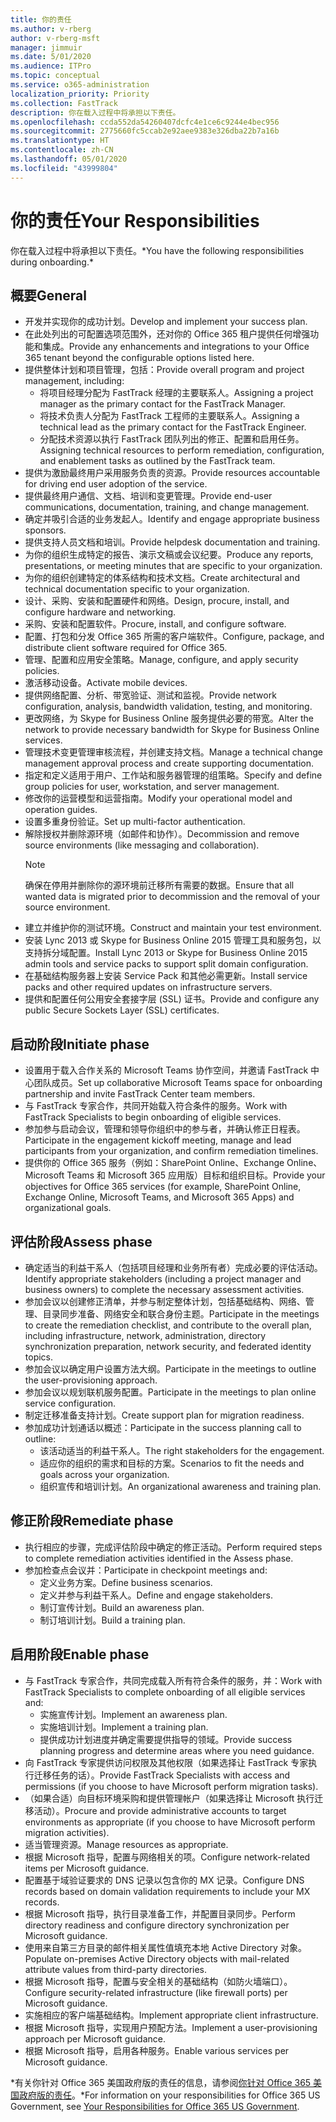 ```yaml
---
title: 你的责任
ms.author: v-rberg
author: v-rberg-msft
manager: jimmuir
ms.date: 5/01/2020
ms.audience: ITPro
ms.topic: conceptual
ms.service: o365-administration
localization_priority: Priority
ms.collection: FastTrack
description: 你在载入过程中将承担以下责任。
ms.openlocfilehash: ccda552da54260407dcfc4e1ce6c9244e4bec956
ms.sourcegitcommit: 2775660fc5ccab2e92aee9383e326dba22b7a16b
ms.translationtype: HT
ms.contentlocale: zh-CN
ms.lasthandoff: 05/01/2020
ms.locfileid: "43999804"
---
```

# <a name="your-responsibilities"></a><span data-ttu-id="9e6e9-103">你的责任</span><span class="sxs-lookup"><span data-stu-id="9e6e9-103">Your Responsibilities</span></span>

<span data-ttu-id="9e6e9-104">你在载入过程中将承担以下责任。\*</span><span class="sxs-lookup"><span data-stu-id="9e6e9-104">You have the following responsibilities during onboarding.\*</span></span>
  
## <a name="general"></a><span data-ttu-id="9e6e9-105">概要</span><span class="sxs-lookup"><span data-stu-id="9e6e9-105">General</span></span>

- <span data-ttu-id="9e6e9-106">开发并实现你的成功计划。</span><span class="sxs-lookup"><span data-stu-id="9e6e9-106">Develop and implement your success plan.</span></span>
- <span data-ttu-id="9e6e9-107">在此处列出的可配置选项范围外，还对你的 Office 365 租户提供任何增强功能和集成。</span><span class="sxs-lookup"><span data-stu-id="9e6e9-107">Provide any enhancements and integrations to your Office 365 tenant beyond the configurable options listed here.</span></span>  
- <span data-ttu-id="9e6e9-108">提供整体计划和项目管理，包括：</span><span class="sxs-lookup"><span data-stu-id="9e6e9-108">Provide overall program and project management, including:</span></span> 
  - <span data-ttu-id="9e6e9-109">将项目经理分配为 FastTrack 经理的主要联系人。</span><span class="sxs-lookup"><span data-stu-id="9e6e9-109">Assigning a project manager as the primary contact for the FastTrack Manager.</span></span>
  - <span data-ttu-id="9e6e9-110">将技术负责人分配为 FastTrack 工程师的主要联系人。</span><span class="sxs-lookup"><span data-stu-id="9e6e9-110">Assigning a technical lead as the primary contact for the FastTrack Engineer.</span></span>
  - <span data-ttu-id="9e6e9-111">分配技术资源以执行 FastTrack 团队列出的修正、配置和启用任务。</span><span class="sxs-lookup"><span data-stu-id="9e6e9-111">Assigning technical resources to perform remediation, configuration, and enablement tasks as outlined by the FastTrack team.</span></span> 
- <span data-ttu-id="9e6e9-112">提供为激励最终用户采用服务负责的资源。</span><span class="sxs-lookup"><span data-stu-id="9e6e9-112">Provide resources accountable for driving end user adoption of the service.</span></span> 
- <span data-ttu-id="9e6e9-113">提供最终用户通信、文档、培训和变更管理。</span><span class="sxs-lookup"><span data-stu-id="9e6e9-113">Provide end-user communications, documentation, training, and change management.</span></span>
- <span data-ttu-id="9e6e9-114">确定并吸引合适的业务发起人。</span><span class="sxs-lookup"><span data-stu-id="9e6e9-114">Identify and engage appropriate business sponsors.</span></span>  
- <span data-ttu-id="9e6e9-115">提供支持人员文档和培训。</span><span class="sxs-lookup"><span data-stu-id="9e6e9-115">Provide helpdesk documentation and training.</span></span>  
- <span data-ttu-id="9e6e9-116">为你的组织生成特定的报告、演示文稿或会议纪要。</span><span class="sxs-lookup"><span data-stu-id="9e6e9-116">Produce any reports, presentations, or meeting minutes that are specific to your organization.</span></span> 
- <span data-ttu-id="9e6e9-117">为你的组织创建特定的体系结构和技术文档。</span><span class="sxs-lookup"><span data-stu-id="9e6e9-117">Create architectural and technical documentation specific to your organization.</span></span>   
- <span data-ttu-id="9e6e9-118">设计、采购、安装和配置硬件和网络。</span><span class="sxs-lookup"><span data-stu-id="9e6e9-118">Design, procure, install, and configure hardware and networking.</span></span>   
- <span data-ttu-id="9e6e9-119">采购、安装和配置软件。</span><span class="sxs-lookup"><span data-stu-id="9e6e9-119">Procure, install, and configure software.</span></span>  
- <span data-ttu-id="9e6e9-120">配置、打包和分发 Office 365 所需的客户端软件。</span><span class="sxs-lookup"><span data-stu-id="9e6e9-120">Configure, package, and distribute client software required for Office 365.</span></span>  
- <span data-ttu-id="9e6e9-121">管理、配置和应用安全策略。</span><span class="sxs-lookup"><span data-stu-id="9e6e9-121">Manage, configure, and apply security policies.</span></span>
- <span data-ttu-id="9e6e9-122">激活移动设备。</span><span class="sxs-lookup"><span data-stu-id="9e6e9-122">Activate mobile devices.</span></span>
- <span data-ttu-id="9e6e9-123">提供网络配置、分析、带宽验证、测试和监视。</span><span class="sxs-lookup"><span data-stu-id="9e6e9-123">Provide network configuration, analysis, bandwidth validation, testing, and monitoring.</span></span> 
- <span data-ttu-id="9e6e9-124">更改网络，为 Skype for Business Online 服务提供必要的带宽。</span><span class="sxs-lookup"><span data-stu-id="9e6e9-124">Alter the network to provide necessary bandwidth for Skype for Business Online services.</span></span> 
- <span data-ttu-id="9e6e9-125">管理技术变更管理审核流程，并创建支持文档。</span><span class="sxs-lookup"><span data-stu-id="9e6e9-125">Manage a technical change management approval process and create supporting documentation.</span></span>  
- <span data-ttu-id="9e6e9-126">指定和定义适用于用户、工作站和服务器管理的组策略。</span><span class="sxs-lookup"><span data-stu-id="9e6e9-126">Specify and define group policies for user, workstation, and server management.</span></span> 
- <span data-ttu-id="9e6e9-127">修改你的运营模型和运营指南。</span><span class="sxs-lookup"><span data-stu-id="9e6e9-127">Modify your operational model and operation guides.</span></span> 
- <span data-ttu-id="9e6e9-128">设置多重身份验证。</span><span class="sxs-lookup"><span data-stu-id="9e6e9-128">Set up multi-factor authentication.</span></span>  
- <span data-ttu-id="9e6e9-129">解除授权并删除源环境（如邮件和协作）。</span><span class="sxs-lookup"><span data-stu-id="9e6e9-129">Decommission and remove source environments (like messaging and collaboration).</span></span> 
    > [!NOTE]
    > <span data-ttu-id="9e6e9-130">确保在停用并删除你的源环境前迁移所有需要的数据。</span><span class="sxs-lookup"><span data-stu-id="9e6e9-130">Ensure that all wanted data is migrated prior to decommission and the removal of your source environment.</span></span> 
- <span data-ttu-id="9e6e9-131">建立并维护你的测试环境。</span><span class="sxs-lookup"><span data-stu-id="9e6e9-131">Construct and maintain your test environment.</span></span>  
- <span data-ttu-id="9e6e9-132">安装 Lync 2013 或 Skype for Business Online 2015 管理工具和服务包，以支持拆分域配置。</span><span class="sxs-lookup"><span data-stu-id="9e6e9-132">Install Lync 2013 or Skype for Business Online 2015 admin tools and service packs to support split domain configuration.</span></span>
- <span data-ttu-id="9e6e9-133">在基础结构服务器上安装 Service Pack 和其他必需更新。</span><span class="sxs-lookup"><span data-stu-id="9e6e9-133">Install service packs and other required updates on infrastructure servers.</span></span> 
- <span data-ttu-id="9e6e9-134">提供和配置任何公用安全套接字层 (SSL) 证书。</span><span class="sxs-lookup"><span data-stu-id="9e6e9-134">Provide and configure any public Secure Sockets Layer (SSL) certificates.</span></span> 
    
## <a name="initiate-phase"></a><span data-ttu-id="9e6e9-135">启动阶段</span><span class="sxs-lookup"><span data-stu-id="9e6e9-135">Initiate phase</span></span>

- <span data-ttu-id="9e6e9-136">设置用于载入合作关系的 Microsoft Teams 协作空间，并邀请 FastTrack 中心团队成员。</span><span class="sxs-lookup"><span data-stu-id="9e6e9-136">Set up collaborative Microsoft Teams space for onboarding partnership and invite FastTrack Center team members.</span></span>   
- <span data-ttu-id="9e6e9-137">与 FastTrack 专家合作，共同开始载入符合条件的服务。</span><span class="sxs-lookup"><span data-stu-id="9e6e9-137">Work with FastTrack Specialists to begin onboarding of eligible services.</span></span>    
- <span data-ttu-id="9e6e9-138">参加参与启动会议，管理和领导你组织中的参与者，并确认修正日程表。</span><span class="sxs-lookup"><span data-stu-id="9e6e9-138">Participate in the engagement kickoff meeting, manage and lead participants from your organization, and confirm remediation timelines.</span></span>   
- <span data-ttu-id="9e6e9-139">提供你的 Office 365 服务（例如：SharePoint Online、Exchange Online、Microsoft Teams 和 Microsoft 365 应用版）目标和组织目标。</span><span class="sxs-lookup"><span data-stu-id="9e6e9-139">Provide your objectives for Office 365 services (for example, SharePoint Online, Exchange Online, Microsoft Teams, and Microsoft 365 Apps) and organizational goals.</span></span>
    
## <a name="assess-phase"></a><span data-ttu-id="9e6e9-140">评估阶段</span><span class="sxs-lookup"><span data-stu-id="9e6e9-140">Assess phase</span></span>

- <span data-ttu-id="9e6e9-141">确定适当的利益干系人（包括项目经理和业务所有者）完成必要的评估活动。</span><span class="sxs-lookup"><span data-stu-id="9e6e9-141">Identify appropriate stakeholders (including a project manager and business owners) to complete the necessary assessment activities.</span></span>    
- <span data-ttu-id="9e6e9-142">参加会议以创建修正清单，并参与制定整体计划，包括基础结构、网络、管理、目录同步准备、网络安全和联合身份主题。</span><span class="sxs-lookup"><span data-stu-id="9e6e9-142">Participate in the meetings to create the remediation checklist, and contribute to the overall plan, including infrastructure, network, administration, directory synchronization preparation, network security, and federated identity topics.</span></span>   
- <span data-ttu-id="9e6e9-143">参加会议以确定用户设置方法大纲。</span><span class="sxs-lookup"><span data-stu-id="9e6e9-143">Participate in the meetings to outline the user-provisioning approach.</span></span>  
- <span data-ttu-id="9e6e9-144">参加会议以规划联机服务配置。</span><span class="sxs-lookup"><span data-stu-id="9e6e9-144">Participate in the meetings to plan online service configuration.</span></span>    
- <span data-ttu-id="9e6e9-145">制定迁移准备支持计划。</span><span class="sxs-lookup"><span data-stu-id="9e6e9-145">Create support plan for migration readiness.</span></span> 
- <span data-ttu-id="9e6e9-146">参加成功计划通话以概述：</span><span class="sxs-lookup"><span data-stu-id="9e6e9-146">Participate in the success planning call to outline:</span></span>   
  - <span data-ttu-id="9e6e9-147">该活动适当的利益干系人。</span><span class="sxs-lookup"><span data-stu-id="9e6e9-147">The right stakeholders for the engagement.</span></span>  
  - <span data-ttu-id="9e6e9-148">适应你的组织的需求和目标的方案。</span><span class="sxs-lookup"><span data-stu-id="9e6e9-148">Scenarios to fit the needs and goals across your organization.</span></span>
  - <span data-ttu-id="9e6e9-149">组织宣传和培训计划。</span><span class="sxs-lookup"><span data-stu-id="9e6e9-149">An organizational awareness and training plan.</span></span>
    
## <a name="remediate-phase"></a><span data-ttu-id="9e6e9-150">修正阶段</span><span class="sxs-lookup"><span data-stu-id="9e6e9-150">Remediate phase</span></span>

- <span data-ttu-id="9e6e9-151">执行相应的步骤，完成评估阶段中确定的修正活动。</span><span class="sxs-lookup"><span data-stu-id="9e6e9-151">Perform required steps to complete remediation activities identified in the Assess phase.</span></span> 
- <span data-ttu-id="9e6e9-152">参加检查点会议并：</span><span class="sxs-lookup"><span data-stu-id="9e6e9-152">Participate in checkpoint meetings and:</span></span> 
  - <span data-ttu-id="9e6e9-153">定义业务方案。</span><span class="sxs-lookup"><span data-stu-id="9e6e9-153">Define business scenarios.</span></span>   
  - <span data-ttu-id="9e6e9-154">定义并参与利益干系人。</span><span class="sxs-lookup"><span data-stu-id="9e6e9-154">Define and engage stakeholders.</span></span>
  - <span data-ttu-id="9e6e9-155">制订宣传计划。</span><span class="sxs-lookup"><span data-stu-id="9e6e9-155">Build an awareness plan.</span></span> 
  - <span data-ttu-id="9e6e9-156">制订培训计划。</span><span class="sxs-lookup"><span data-stu-id="9e6e9-156">Build a training plan.</span></span>
    
## <a name="enable-phase"></a><span data-ttu-id="9e6e9-157">启用阶段</span><span class="sxs-lookup"><span data-stu-id="9e6e9-157">Enable phase</span></span>

- <span data-ttu-id="9e6e9-158">与 FastTrack 专家合作，共同完成载入所有符合条件的服务，并：</span><span class="sxs-lookup"><span data-stu-id="9e6e9-158">Work with FastTrack Specialists to complete onboarding of all eligible services and:</span></span>  
  - <span data-ttu-id="9e6e9-159">实施宣传计划。</span><span class="sxs-lookup"><span data-stu-id="9e6e9-159">Implement an awareness plan.</span></span>  
  - <span data-ttu-id="9e6e9-160">实施培训计划。</span><span class="sxs-lookup"><span data-stu-id="9e6e9-160">Implement a training plan.</span></span> 
  - <span data-ttu-id="9e6e9-161">提供成功计划进度并确定需要提供指导的领域。</span><span class="sxs-lookup"><span data-stu-id="9e6e9-161">Provide success planning progress and determine areas where you need guidance.</span></span>
- <span data-ttu-id="9e6e9-162">向 FastTrack 专家提供访问权限及其他权限（如果选择让 FastTrack 专家执行迁移任务的话）。</span><span class="sxs-lookup"><span data-stu-id="9e6e9-162">Provide FastTrack Specialists with access and permissions (if you choose to have Microsoft perform migration tasks).</span></span>  
- <span data-ttu-id="9e6e9-163">（如果合适）向目标环境采购和提供管理帐户（如果选择让 Microsoft 执行迁移活动）。</span><span class="sxs-lookup"><span data-stu-id="9e6e9-163">Procure and provide administrative accounts to target environments as appropriate (if you choose to have Microsoft perform migration activities).</span></span>   
- <span data-ttu-id="9e6e9-164">适当管理资源。</span><span class="sxs-lookup"><span data-stu-id="9e6e9-164">Manage resources as appropriate.</span></span>   
- <span data-ttu-id="9e6e9-165">根据 Microsoft 指导，配置与网络相关的项。</span><span class="sxs-lookup"><span data-stu-id="9e6e9-165">Configure network-related items per Microsoft guidance.</span></span>  
- <span data-ttu-id="9e6e9-166">配置基于域验证要求的 DNS 记录以包含你的 MX 记录。</span><span class="sxs-lookup"><span data-stu-id="9e6e9-166">Configure DNS records based on domain validation requirements to include your MX records.</span></span>   
- <span data-ttu-id="9e6e9-167">根据 Microsoft 指导，执行目录准备工作，并配置目录同步。</span><span class="sxs-lookup"><span data-stu-id="9e6e9-167">Perform directory readiness and configure directory synchronization per Microsoft guidance.</span></span>
- <span data-ttu-id="9e6e9-168">使用来自第三方目录的邮件相关属性值填充本地 Active Directory 对象。</span><span class="sxs-lookup"><span data-stu-id="9e6e9-168">Populate on-premises Active Directory objects with mail-related attribute values from third-party directories.</span></span>   
- <span data-ttu-id="9e6e9-169">根据 Microsoft 指导，配置与安全相关的基础结构（如防火墙端口）。</span><span class="sxs-lookup"><span data-stu-id="9e6e9-169">Configure security-related infrastructure (like firewall ports) per Microsoft guidance.</span></span>
- <span data-ttu-id="9e6e9-170">实施相应的客户端基础结构。</span><span class="sxs-lookup"><span data-stu-id="9e6e9-170">Implement appropriate client infrastructure.</span></span>  
- <span data-ttu-id="9e6e9-171">根据 Microsoft 指导，实现用户预配方法。</span><span class="sxs-lookup"><span data-stu-id="9e6e9-171">Implement a user-provisioning approach per Microsoft guidance.</span></span>  
- <span data-ttu-id="9e6e9-172">根据 Microsoft 指导，启用各种服务。</span><span class="sxs-lookup"><span data-stu-id="9e6e9-172">Enable various services per Microsoft guidance.</span></span>  
    
<span data-ttu-id="9e6e9-173">\*有关你针对 Office 365 美国政府版的责任的信息，请参阅[你针对 Office 365 美国政府版的责任](US-Gov-appendix-your-responsibilities.md)。</span><span class="sxs-lookup"><span data-stu-id="9e6e9-173">\*For information on your responsibilities for Office 365 US Government, see [Your Responsibilities for Office 365 US Government](US-Gov-appendix-your-responsibilities.md).</span></span>
  